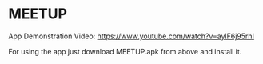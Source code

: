 # MEETUP

App Demonstration Video:
https://www.youtube.com/watch?v=aylF6j95rhI

For using the app just download MEETUP.apk from above and install it.

